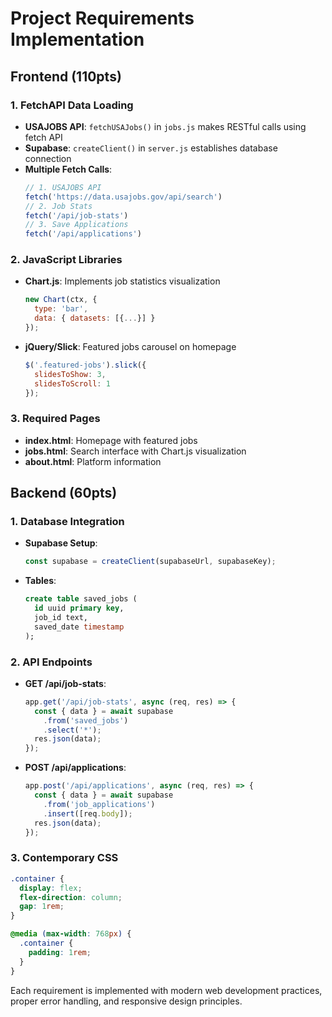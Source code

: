# Project Requirements Implementation

## Frontend (110pts)

### 1. FetchAPI Data Loading
- **USAJOBS API**: `fetchUSAJobs()` in `jobs.js` makes RESTful calls using fetch API
- **Supabase**: `createClient()` in `server.js` establishes database connection
- **Multiple Fetch Calls**:
  ```javascript
  // 1. USAJOBS API
  fetch('https://data.usajobs.gov/api/search')
  // 2. Job Stats
  fetch('/api/job-stats')
  // 3. Save Applications
  fetch('/api/applications')
  ```

### 2. JavaScript Libraries
- **Chart.js**: Implements job statistics visualization
  ```javascript
  new Chart(ctx, {
    type: 'bar',
    data: { datasets: [{...}] }
  });
  ```
- **jQuery/Slick**: Featured jobs carousel on homepage
  ```javascript
  $('.featured-jobs').slick({
    slidesToShow: 3,
    slidesToScroll: 1
  });
  ```

### 3. Required Pages
- **index.html**: Homepage with featured jobs
- **jobs.html**: Search interface with Chart.js visualization
- **about.html**: Platform information

## Backend (60pts)

### 1. Database Integration
- **Supabase Setup**:
  ```javascript
  const supabase = createClient(supabaseUrl, supabaseKey);
  ```
- **Tables**:
  ```sql
  create table saved_jobs (
    id uuid primary key,
    job_id text,
    saved_date timestamp
  );
  ```

### 2. API Endpoints
- **GET /api/job-stats**:
  ```javascript
  app.get('/api/job-stats', async (req, res) => {
    const { data } = await supabase
      .from('saved_jobs')
      .select('*');
    res.json(data);
  });
  ```
- **POST /api/applications**:
  ```javascript
  app.post('/api/applications', async (req, res) => {
    const { data } = await supabase
      .from('job_applications')
      .insert([req.body]);
    res.json(data);
  });
  ```

### 3. Contemporary CSS
```css
.container {
  display: flex;
  flex-direction: column;
  gap: 1rem;
}

@media (max-width: 768px) {
  .container {
    padding: 1rem;
  }
}
```

Each requirement is implemented with modern web development practices, proper error handling, and responsive design principles.
